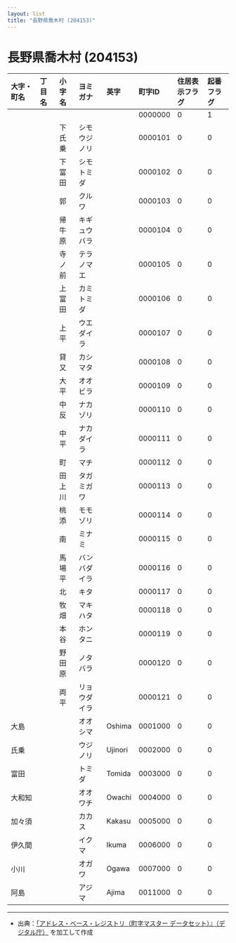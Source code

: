 ```yaml
---
layout: list
title: "長野県喬木村 (204153)"
---
```


# 長野県喬木村 (204153)

| 大字・町名 | 丁目名 | 小字名 | ヨミガナ | 英字 | 町字ID | 住居表示フラグ | 起番フラグ |
|:---|:---|:---|:---|:---|:---|:---|:---|
|  |  |  |  |  | 0000000 | 0 | 1 |
|  |  | 下氏乗 | シモウジノリ |  | 0000101 | 0 | 0 |
|  |  | 下富田 | シモトミダ |  | 0000102 | 0 | 0 |
|  |  | 郭 | クルワ |  | 0000103 | 0 | 0 |
|  |  | 帰牛原 | キギュウバラ |  | 0000104 | 0 | 0 |
|  |  | 寺ノ前 | テラノマエ |  | 0000105 | 0 | 0 |
|  |  | 上富田 | カミトミダ |  | 0000106 | 0 | 0 |
|  |  | 上平 | ウエダイラ |  | 0000107 | 0 | 0 |
|  |  | 貸又 | カシマタ |  | 0000108 | 0 | 0 |
|  |  | 大平 | オオビラ |  | 0000109 | 0 | 0 |
|  |  | 中反 | ナカゾリ |  | 0000110 | 0 | 0 |
|  |  | 中平 | ナカダイラ |  | 0000111 | 0 | 0 |
|  |  | 町 | マチ |  | 0000112 | 0 | 0 |
|  |  | 田上川 | タガミガワ |  | 0000113 | 0 | 0 |
|  |  | 桃添 | モモゾリ |  | 0000114 | 0 | 0 |
|  |  | 南 | ミナミ |  | 0000115 | 0 | 0 |
|  |  | 馬場平 | バンバダイラ |  | 0000116 | 0 | 0 |
|  |  | 北 | キタ |  | 0000117 | 0 | 0 |
|  |  | 牧畑 | マキハタ |  | 0000118 | 0 | 0 |
|  |  | 本谷 | ホンタニ |  | 0000119 | 0 | 0 |
|  |  | 野田原 | ノタバラ |  | 0000120 | 0 | 0 |
|  |  | 両平 | リョウダイラ |  | 0000121 | 0 | 0 |
| 大島 |  |  | オオシマ | Oshima | 0001000 | 0 | 0 |
| 氏乗 |  |  | ウジノリ | Ujinori | 0002000 | 0 | 0 |
| 富田 |  |  | トミダ | Tomida | 0003000 | 0 | 0 |
| 大和知 |  |  | オオワチ | Owachi | 0004000 | 0 | 0 |
| 加々須 |  |  | カカス | Kakasu | 0005000 | 0 | 0 |
| 伊久間 |  |  | イクマ | Ikuma | 0006000 | 0 | 0 |
| 小川 |  |  | オガワ | Ogawa | 0007000 | 0 | 0 |
| 阿島 |  |  | アジマ | Ajima | 0011000 | 0 | 0 |

---

- 出典：[「アドレス・ベース・レジストリ（町字マスター データセット）』（デジタル庁）](https://www.digital.go.jp/policies/base_registry_address/) を加工して作成